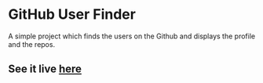 # GitHub User Finder
A simple project which finds the users on the Github and displays the profile and the repos.


## See it live [here](https://jatin-8898.github.io/github-user-finder/)
